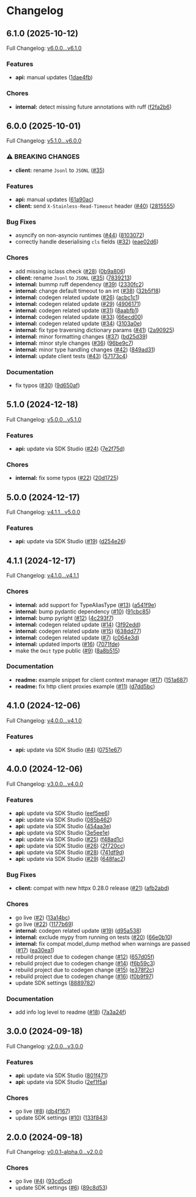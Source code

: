 # Changelog

## 6.1.0 (2025-10-12)

Full Changelog: [v6.0.0...v6.1.0](https://github.com/pilfo/rainbows/compare/v6.0.0...v6.1.0)

### Features

* **api:** manual updates ([1dae4fb](https://github.com/pilfo/rainbows/commit/1dae4fb6a9d6409f866db4c66ecf2b5a7d10cfed))


### Chores

* **internal:** detect missing future annotations with ruff ([f2fa2b6](https://github.com/pilfo/rainbows/commit/f2fa2b6a78222f62ff46ad60d19574aa60e70c9a))

## 6.0.0 (2025-10-01)

Full Changelog: [v5.1.0...v6.0.0](https://github.com/pilfo/rainbows/compare/v5.1.0...v6.0.0)

### ⚠ BREAKING CHANGES

* **client:** rename `Jsonl` to `JSONL` ([#35](https://github.com/pilfo/rainbows/issues/35))

### Features

* **api:** manual updates ([61a90ac](https://github.com/pilfo/rainbows/commit/61a90ac93a24c1d92cf5a23d06dc64a2d2e41d48))
* **client:** send `X-Stainless-Read-Timeout` header ([#40](https://github.com/pilfo/rainbows/issues/40)) ([2815555](https://github.com/pilfo/rainbows/commit/28155557c85a2851759962721cbbe624137dd990))


### Bug Fixes

* asyncify on non-asyncio runtimes ([#44](https://github.com/pilfo/rainbows/issues/44)) ([8103072](https://github.com/pilfo/rainbows/commit/8103072b0f77847a4fcd5b7be21eb8e1f776f8e0))
* correctly handle deserialising `cls` fields ([#32](https://github.com/pilfo/rainbows/issues/32)) ([eae02d6](https://github.com/pilfo/rainbows/commit/eae02d6f8f0c8348ca2e3b7cf6ab1dcbbc56b383))


### Chores

* add missing isclass check ([#28](https://github.com/pilfo/rainbows/issues/28)) ([0b9a806](https://github.com/pilfo/rainbows/commit/0b9a8060e838268b0891e0583798a8f661b853c3))
* **client:** rename `Jsonl` to `JSONL` ([#35](https://github.com/pilfo/rainbows/issues/35)) ([7839213](https://github.com/pilfo/rainbows/commit/78392133ed67ea99aa90b07554fdc5a755df829c))
* **internal:** bummp ruff dependency ([#39](https://github.com/pilfo/rainbows/issues/39)) ([2330fc2](https://github.com/pilfo/rainbows/commit/2330fc2310613a1703632b3b3a032b68c72d7226))
* **internal:** change default timeout to an int ([#38](https://github.com/pilfo/rainbows/issues/38)) ([32b5f18](https://github.com/pilfo/rainbows/commit/32b5f180b772d80da104885bc5c1a84b7be3b75d))
* **internal:** codegen related update ([#26](https://github.com/pilfo/rainbows/issues/26)) ([acbc1c1](https://github.com/pilfo/rainbows/commit/acbc1c18024b6e9cf297d6ccf1c899303e74824a))
* **internal:** codegen related update ([#29](https://github.com/pilfo/rainbows/issues/29)) ([4906171](https://github.com/pilfo/rainbows/commit/49061718e25e305d0b66ca10a6b709a228a52c03))
* **internal:** codegen related update ([#31](https://github.com/pilfo/rainbows/issues/31)) ([8aabfb1](https://github.com/pilfo/rainbows/commit/8aabfb11dbea24ba8338d0628397f5f096920b17))
* **internal:** codegen related update ([#33](https://github.com/pilfo/rainbows/issues/33)) ([66ecd00](https://github.com/pilfo/rainbows/commit/66ecd00192145d7b7ee3f481891deebd81f6f065))
* **internal:** codegen related update ([#34](https://github.com/pilfo/rainbows/issues/34)) ([3103a0e](https://github.com/pilfo/rainbows/commit/3103a0e3a253a345462868b60c0de8ddb33619a0))
* **internal:** fix type traversing dictionary params ([#41](https://github.com/pilfo/rainbows/issues/41)) ([2a90925](https://github.com/pilfo/rainbows/commit/2a90925334e7d61fe801dfed97ad17653753b6d7))
* **internal:** minor formatting changes ([#37](https://github.com/pilfo/rainbows/issues/37)) ([bd25d39](https://github.com/pilfo/rainbows/commit/bd25d39266537d6a678cda9d8be84a2c18a10153))
* **internal:** minor style changes ([#36](https://github.com/pilfo/rainbows/issues/36)) ([96be9c7](https://github.com/pilfo/rainbows/commit/96be9c7e6a4f78f6dfd26cbf5f3e9deca1d310cb))
* **internal:** minor type handling changes ([#42](https://github.com/pilfo/rainbows/issues/42)) ([849ad31](https://github.com/pilfo/rainbows/commit/849ad3160e791e9474f60219bc088cffc90ec23f))
* **internal:** update client tests ([#43](https://github.com/pilfo/rainbows/issues/43)) ([57173c4](https://github.com/pilfo/rainbows/commit/57173c485c3da7a579849182e90fda1383ce4781))


### Documentation

* fix typos ([#30](https://github.com/pilfo/rainbows/issues/30)) ([9d650af](https://github.com/pilfo/rainbows/commit/9d650af0cf999ddd0833a498542b3e19620e67d7))

## 5.1.0 (2024-12-18)

Full Changelog: [v5.0.0...v5.1.0](https://github.com/pilfo/rainbows/compare/v5.0.0...v5.1.0)

### Features

* **api:** update via SDK Studio ([#24](https://github.com/pilfo/rainbows/issues/24)) ([7e2f75d](https://github.com/pilfo/rainbows/commit/7e2f75ded2d921866d4ec8e8ed91ed67b46c3b1d))


### Chores

* **internal:** fix some typos ([#22](https://github.com/pilfo/rainbows/issues/22)) ([20d1725](https://github.com/pilfo/rainbows/commit/20d172593a98310b606adb3fb9cfceca5eada88b))

## 5.0.0 (2024-12-17)

Full Changelog: [v4.1.1...v5.0.0](https://github.com/pilfo/rainbows/compare/v4.1.1...v5.0.0)

### Features

* **api:** update via SDK Studio ([#19](https://github.com/pilfo/rainbows/issues/19)) ([d254e26](https://github.com/pilfo/rainbows/commit/d254e26af17992c78458171208f5027f3d803159))

## 4.1.1 (2024-12-17)

Full Changelog: [v4.1.0...v4.1.1](https://github.com/pilfo/rainbows/compare/v4.1.0...v4.1.1)

### Chores

* **internal:** add support for TypeAliasType ([#13](https://github.com/pilfo/rainbows/issues/13)) ([a541f9e](https://github.com/pilfo/rainbows/commit/a541f9e3da92ca6f0cd20b9a26172e6a0dd93553))
* **internal:** bump pydantic dependency ([#10](https://github.com/pilfo/rainbows/issues/10)) ([91cbc85](https://github.com/pilfo/rainbows/commit/91cbc855e81c17dd5725b816e741fcbf30b0e22e))
* **internal:** bump pyright ([#12](https://github.com/pilfo/rainbows/issues/12)) ([4c293f7](https://github.com/pilfo/rainbows/commit/4c293f7af24556f23533e9ba1f7287b73b6dd60e))
* **internal:** codegen related update ([#14](https://github.com/pilfo/rainbows/issues/14)) ([3f92edd](https://github.com/pilfo/rainbows/commit/3f92eddf4c2bc4d52e74b78eb2bd900f9ef4c799))
* **internal:** codegen related update ([#15](https://github.com/pilfo/rainbows/issues/15)) ([638dd77](https://github.com/pilfo/rainbows/commit/638dd77f6d3f0414e8a4e4807b1f8b1cb94cf07b))
* **internal:** codegen related update ([#7](https://github.com/pilfo/rainbows/issues/7)) ([c064e3d](https://github.com/pilfo/rainbows/commit/c064e3d3cf462f692d5b863a6b46eacc36497b2b))
* **internal:** updated imports ([#16](https://github.com/pilfo/rainbows/issues/16)) ([7071fde](https://github.com/pilfo/rainbows/commit/7071fde0f17b87b38833190e99bcf1428361ee19))
* make the `Omit` type public ([#9](https://github.com/pilfo/rainbows/issues/9)) ([8a8b515](https://github.com/pilfo/rainbows/commit/8a8b515efff013bc80145825930d69f4203f6d4a))


### Documentation

* **readme:** example snippet for client context manager ([#17](https://github.com/pilfo/rainbows/issues/17)) ([151a687](https://github.com/pilfo/rainbows/commit/151a6878635020c503ed697a145811a3c4f7ac86))
* **readme:** fix http client proxies example ([#11](https://github.com/pilfo/rainbows/issues/11)) ([d7dd5bc](https://github.com/pilfo/rainbows/commit/d7dd5bc265b210f9128560548938394bd5b0e442))

## 4.1.0 (2024-12-06)

Full Changelog: [v4.0.0...v4.1.0](https://github.com/pilfo/rainbows/compare/v4.0.0...v4.1.0)

### Features

* **api:** update via SDK Studio ([#4](https://github.com/pilfo/rainbows/issues/4)) ([0751e67](https://github.com/pilfo/rainbows/commit/0751e67566f4d80c606a27beb7109275eccb5197))

## 4.0.0 (2024-12-06)

Full Changelog: [v3.0.0...v4.0.0](https://github.com/pilfo/rainbows/compare/v3.0.0...v4.0.0)

### Features

* **api:** update via SDK Studio ([eef5ee6](https://github.com/pilfo/rainbows/commit/eef5ee6b3738745897b6737a84004620d60cbfd0))
* **api:** update via SDK Studio ([085b462](https://github.com/pilfo/rainbows/commit/085b46261f3f662f1f355e8d49fbaf8557c166b4))
* **api:** update via SDK Studio ([454aa3e](https://github.com/pilfo/rainbows/commit/454aa3e8ec9f5297dc1c26218e9a7eac8f28d807))
* **api:** update via SDK Studio ([3e5ee1e](https://github.com/pilfo/rainbows/commit/3e5ee1ebc964eb8e81e1611871e6a294624beb72))
* **api:** update via SDK Studio ([#25](https://github.com/pilfo/rainbows/issues/25)) ([f48ad1c](https://github.com/pilfo/rainbows/commit/f48ad1c751059196e07cd3d0161bbd855bbc69ed))
* **api:** update via SDK Studio ([#26](https://github.com/pilfo/rainbows/issues/26)) ([2f720cc](https://github.com/pilfo/rainbows/commit/2f720cc6b71f5ec97f477a288db243609978035a))
* **api:** update via SDK Studio ([#28](https://github.com/pilfo/rainbows/issues/28)) ([741df9d](https://github.com/pilfo/rainbows/commit/741df9dce5f2da19aa29bc8698de2eaad73bc4f6))
* **api:** update via SDK Studio ([#29](https://github.com/pilfo/rainbows/issues/29)) ([648fac2](https://github.com/pilfo/rainbows/commit/648fac2b7546ecf4a7db5d463ed2b72a37e3ca9f))


### Bug Fixes

* **client:** compat with new httpx 0.28.0 release ([#21](https://github.com/pilfo/rainbows/issues/21)) ([afb2abd](https://github.com/pilfo/rainbows/commit/afb2abd3253742b46b0dea59578ac0bd6c8be8c2))


### Chores

* go live ([#2](https://github.com/pilfo/rainbows/issues/2)) ([13a14bc](https://github.com/pilfo/rainbows/commit/13a14bce87d695e747b9deecbcc962763c62dd7d))
* go live ([#22](https://github.com/pilfo/rainbows/issues/22)) ([1177b69](https://github.com/pilfo/rainbows/commit/1177b696942a9cb78be2aee7482d9c22b6198f33))
* **internal:** codegen related update ([#19](https://github.com/pilfo/rainbows/issues/19)) ([d95a538](https://github.com/pilfo/rainbows/commit/d95a538217baa7521413615973dad90dd4313ea4))
* **internal:** exclude mypy from running on tests ([#20](https://github.com/pilfo/rainbows/issues/20)) ([66e0b10](https://github.com/pilfo/rainbows/commit/66e0b10083f4dc74a7e96b0af309589e96c33d03))
* **internal:** fix compat model_dump method when warnings are passed ([#17](https://github.com/pilfo/rainbows/issues/17)) ([ea30ea1](https://github.com/pilfo/rainbows/commit/ea30ea1765d516025d7f8a113f314e023a0d488b))
* rebuild project due to codegen change ([#12](https://github.com/pilfo/rainbows/issues/12)) ([657d05f](https://github.com/pilfo/rainbows/commit/657d05f4da1d9df2c3de7bc6f8d53fb4da085744))
* rebuild project due to codegen change ([#14](https://github.com/pilfo/rainbows/issues/14)) ([f6b59c3](https://github.com/pilfo/rainbows/commit/f6b59c3b36a18de2ca63f7bb44437cf0aa28ae45))
* rebuild project due to codegen change ([#15](https://github.com/pilfo/rainbows/issues/15)) ([e378f2c](https://github.com/pilfo/rainbows/commit/e378f2c155255230d874c67adee2ddb29b7590ea))
* rebuild project due to codegen change ([#16](https://github.com/pilfo/rainbows/issues/16)) ([f0b9f97](https://github.com/pilfo/rainbows/commit/f0b9f9715fa4859174aed4543315b6b68eb9700e))
* update SDK settings ([8889782](https://github.com/pilfo/rainbows/commit/888978214d75579dde54f49c57dfa66e7ec8546e))


### Documentation

* add info log level to readme ([#18](https://github.com/pilfo/rainbows/issues/18)) ([7a3a24f](https://github.com/pilfo/rainbows/commit/7a3a24ffa2557d42354afc18f06b8efbf8d3579d))

## 3.0.0 (2024-09-18)

Full Changelog: [v2.0.0...v3.0.0](https://github.com/pilfo/rainbows/compare/v2.0.0...v3.0.0)

### Features

* **api:** update via SDK Studio ([801f471](https://github.com/pilfo/rainbows/commit/801f4715d5d4b53d3a5c6606d69fc806dfa2bf34))
* **api:** update via SDK Studio ([2ef1f5a](https://github.com/pilfo/rainbows/commit/2ef1f5a0ba9cf9993d7b933a00083d3ac81e6cbe))


### Chores

* go live ([#8](https://github.com/pilfo/rainbows/issues/8)) ([db4f167](https://github.com/pilfo/rainbows/commit/db4f167dd2593e08d687f18e66d98c7d6966e2cf))
* update SDK settings ([#10](https://github.com/pilfo/rainbows/issues/10)) ([133f843](https://github.com/pilfo/rainbows/commit/133f843e3e1c1bc242ef4bdc5c14044eaae7f6e1))

## 2.0.0 (2024-09-18)

Full Changelog: [v0.0.1-alpha.0...v2.0.0](https://github.com/pilfo/rainbows/compare/v0.0.1-alpha.0...v2.0.0)

### Chores

* go live ([#4](https://github.com/pilfo/rainbows/issues/4)) ([93cd5cd](https://github.com/pilfo/rainbows/commit/93cd5cd6ca0e8aa4d7dc46e25a8a59a3e3cb061a))
* update SDK settings ([#6](https://github.com/pilfo/rainbows/issues/6)) ([89c8d53](https://github.com/pilfo/rainbows/commit/89c8d53c10207c04b30a38352207e304da837b58))
